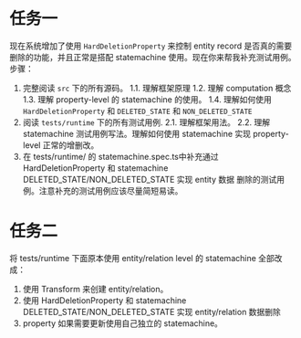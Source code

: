 # 任务一
现在系统增加了使用  `HardDeletionProperty` 来控制 entity  record 是否真的需要删除的功能，并且正常是搭配 statemachine 使用。现在你来帮我补充测试用例。步骤：
1. 完整阅读 `src` 下的所有源码。
  1.1. 理解框架原理
  1.2. 理解 computation 概念
  1.3. 理解 property-level 的 statemachine 的使用。
  1.4. 理解如何使用 `HardDeletionProperty` 和 `DELETED_STATE` 和 `NON_DELETED_STATE`
2. 阅读 `tests/runtime` 下的所有测试用例.
  2.1. 理解框架用法。
  2.2. 理解 statemachine 测试用例写法。理解如何使用 statemachine 实现 property-level 正常的增删改。
3. 在 tests/runtime/ 的 statemachine.spec.ts中补充通过HardDeletionProperty 和 statemachine DELETED_STATE/NON_DELETED_STATE  实现 entity 数据 删除的测试用例。注意补充的测试用例应该尽量简短易读。

# 任务二
将 tests/runtime 下面原本使用 entity/relation level 的 statemachine 全部改成：
1. 使用 Transform 来创建 entity/relation。
2. 使用 HardDeletionProperty 和 statemachine DELETED_STATE/NON_DELETED_STATE 实现 entity/relation 数据删除
3. property 如果需要更新使用自己独立的 statemachine。